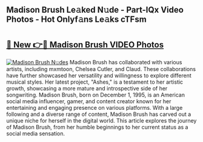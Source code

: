 ## Madison Brush Le𝚊ked N𝚞de - Part-IQx Video Photos - Hot Onlyf𝚊ns Le𝚊ks cTFsm

# <h2><a href="http://ac52482.deff.icu/?id=Madison+Brush">🔗 New 👉🔴 Madison Brush VIDEO Photos</a></h2>

[![Madison Brush N𝚞des](https://i.imgur.com/rIISA9y.gif)](http://ac52482.deff.icu/?id=Madison+Brush)
Madison Brush has collaborated with various artists, including mxmtoon, Chelsea Cutler, and Claud. These collaborations have further showcased her versatility and willingness to explore different musical styles. Her latest project, "Ashes," is a testament to her artistic growth, showcasing a more mature and introspective side of her songwriting. Madison Brush, born on December 1, 1995, is an American social media influencer, gamer, and content creator known for her entertaining and engaging presence on various platforms. With a large following and a diverse range of content, Madison Brush has carved out a unique niche for herself in the digital world. This article explores the journey of Madison Brush, from her humble beginnings to her current status as a social media sensation.
